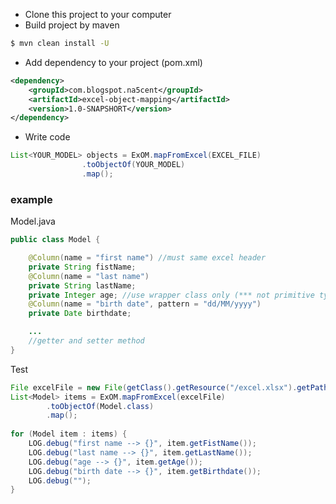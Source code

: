 - Clone this project to your computer<br/>
- Build project by maven

```bash
$ mvn clean install -U
```
- Add dependency to your project (pom.xml)

```xml
<dependency>
    <groupId>com.blogspot.na5cent</groupId>
    <artifactId>excel-object-mapping</artifactId>
    <version>1.0-SNAPSHORT</version>
</dependency>
```
- Write code

```java
List<YOUR_MODEL> objects = ExOM.mapFromExcel(EXCEL_FILE)
                .toObjectOf(YOUR_MODEL)
                .map();
```
<h3>example</h3>

Model.java
```java
public class Model {

    @Column(name = "first name") //must same excel header
    private String fistName;
    @Column(name = "last name")
    private String lastName;
    private Integer age; //use wrapper class only (*** not primitive type)
    @Column(name = "birth date", pattern = "dd/MM/yyyy")
    private Date birthdate;

    ...
    //getter and setter method
}
```
Test
```java
File excelFile = new File(getClass().getResource("/excel.xlsx").getPath());
List<Model> items = ExOM.mapFromExcel(excelFile)
        .toObjectOf(Model.class)
        .map();
        
for (Model item : items) {
    LOG.debug("first name --> {}", item.getFistName());
    LOG.debug("last name --> {}", item.getLastName());
    LOG.debug("age --> {}", item.getAge());
    LOG.debug("birth date --> {}", item.getBirthdate());
    LOG.debug("");
}  
```
